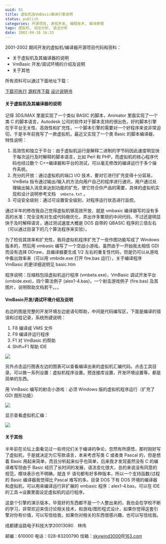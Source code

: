```yaml
---
uuid: 91
title: 虚拟机及VmBasic编译引擎说明
status: publish
categories: 开源项目, 游戏开发, 编程技术, 编译原理
tags: 虚拟机, 词法分析, 语法分析
date: 2002-04-18 16:33
---
```

2001-2002 期间开发的虚拟机/编译器开源项目代码和资料：

- 关于虚拟机及其编译器的说明
- VmBasic 开发/调试环境的介绍及说明
- 关于其他

所有资料可以通过下面地址下载：

[下载可执行](https://skywind.me/resource/vmbeta.zip) [源程序下载](https://skywind.me/resource/skywind/vmbsrc.zip) [设计说明书](https://skywind.me/maker/VmBasicDesign.pdf)


#### 关于虚拟机及其编译器的说明

记得 3DS/MAX 里面实现了一个类似 BASIC 的脚本，Animator 里面实现了一个类 C 的脚本语言，Autodesk 公司的软件对于脚本支持的很出色，好的脚本引擎在乎平台无关性、高效性和扩充性，一个脚本引擎的需要对一个好程序来说非常迫切，于是半年前我写了一款虚拟机，最近又实现了一个类 Basic 的脚本编译器，特性说明：

1) 高效性和独立于平台：由于虚拟机运行是解释二进制的字节码因此速度明显快于每次运行及时解释的脚本语言，比如 Perl 和 PHP，而虚拟机的核心程序代码也经过数个 C++编译器和平台的测试，可以毫无修改的编译运行于多个操作系统。
2) 充分的开放：通过虚拟机的端口 I/O 技术，要对它进行扩充变得十分容易，VmBeta 指令通过输出/输入的方法向用户自己的程序进行通讯，用户通过处理输出输入消息来达到功能的扩充，使它符合你产品的需要，具体的虚拟机实现和设计说明参考文档　`vmbeta.txt` 。
3) 可设安全级别：通过可设置安全级别，对程序运行状态进行监控。

通过半年的修改我自己觉得虚拟机够高效开放，就是 vmbasic 编译器写的没有多高的水准：完全没有对生成代码做优化，弄出许多繁琐的中间代码，不过还是明显快于及时解释语言，通过测试速度大概是 DOS 自带的 QBASIC 程序的三倍左右（可以通过目录下的几个算法程序来实验）。

为了检验其效率和扩充性，我将虚拟机程序扩充了一些作图功能写成了 Windows 版本的，然后用 vmbasic 编写了一个空战小游戏，虽然由于一开始我太相信 GDI 而没有选择 DDraw，且编译器要生成 1/2 左右的重复性代码，但是仍可以从游戏中看出效率来（可以用 vmbide.exe 打开 fire.bas 运行），关于编译程序 VmBasic 的更详细说明见 basic.htm

程序说明：压缩档包括虚拟机运行程序 (vmbeta.exe)，VmBasic 调试开发平台 (vmbide.exe)，四个算法例子 (alex1-4.bas)，一个射击游戏例子 (fire.bas) 及其图片，说明帮助文档若干。。。

#### VmBasic开发/调试环境介绍及说明

右边的图是完整的开发环境左边是语句帮助，中间是代码编写区，下面是编译的错误和过程记录，系统热键说明：

1) F8 编译成 VMS 文件
2) F9 编译并运行程序
3) F1 对 VmBasic 的帮助
4) Shift+F1 帮助 IDE

![](https://skywind3000.github.io/images/p/vmbasic/vmbasic1.gif)

另外点击运行图表左边的图表可以查看编译出来的虚拟机汇编代码。点击工具目录，可以做一系列设置：虚拟机程序设置，预连接库设置，开发环境设置等，都是简单的东西。

用 VmBasic 编写的射击小游戏：必须 Windows 版的虚拟机程序运行（扩充了 GDI 图形功能）

![](https://skywind3000.github.io/images/p/vmbasic/vmbasic3.gif)

显示查看虚拟机汇编：

![](https://skywind3000.github.io/images/p/vmbasic/vmbasic2.gif)

#### 关于其他

半年前在论坛上面看见过一些师兄们关于编译的争论，忽然有所感悟，那时刚好写了虚拟机，于是就决定为它写款语言，本来考虑写类 C 或者类 Pascal 的，但是想着 Basic 用起来简单，而且分析起来似乎也简单，后来我才发现虽然没有 C 的编译难写但由于 Basic 经历了长时间的发展，语法变化很大，总的来说没有同意的规范，模块表示也不明确，就连 IF 语句都有好多种版本，所以一个支持函数/过程的 Basic 编译器我觉得比 Pascal 难写的多。目录 DOS 下有 DOS 环境的编译器和虚拟机，可以用来编译运行非扩展的 vmbasic 程序：alex1-4.bas，可以在 IDE 的工具->设置里面设定虚拟机的运行程序。

这是个引擎的演示版本，毕竟好的东西都不是一个人整出来的，我也会在学校不断的学习，非常欢迎来信讨论相关技术，和游戏/图形程式设计，如果你觉得这套引擎对你有价值，可以写信给我，如果你对相关的东西很感兴趣，也可以写信给我。

成都建设路电子科技大学20013080　林伟

邮编：610000
电话：028-83200790
信箱：skywind3000@163.com




